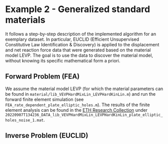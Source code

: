 # Example 2 - Generalized standard materials
It follows a step-by-step description of the implemented algorithm for an exemplary dataset.
In particular, EUCLID (Efficient Unsupervised Constitutive Law Identification & Discovery) is applied to the displacement and net reaction force data
that were generated based on the material model LEVP.
The goal is to use the data to discover the material model, without knowing its specific mathematical form a priori.

## Forward Problem (FEA)
We assume the material model LEVP (for which the material parameters can be found in `material/lib_VEVPHardMixLin_LEVPHardKinLin.m`) and run the forward finite element simulation (see `FEA_rate_dependent_plate_elliptic_holes.m`).
The results of the finite element analysis can be found in the <a href="https://www.research-collection.ethz.ch/handle/20.500.11850/534002" target="_blank">ETH Research Collection</a> under `20220907T134236_DATA_lib_VEVPHardMixLin_LEVPHardKinLin_plate_elliptic_holes_noise_1.mat`.

## Inverse Problem (EUCLID)

